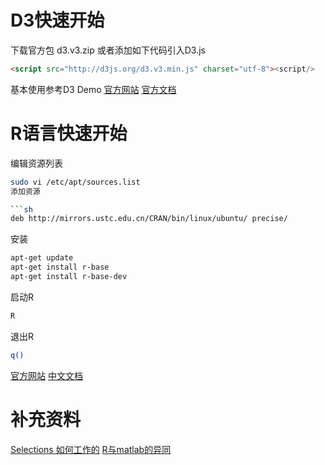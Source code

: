 # D3快速开始
下载官方包 d3.v3.zip 或者添加如下代码引入D3.js

```html
<script src="http://d3js.org/d3.v3.min.js" charset="utf-8"><script/>
```

基本使用参考D3 Demo
[官方网站](http://d3js.org/)
[官方文档](https://github.com/mbostock/d3/wiki)
# R语言快速开始
编辑资源列表

```sh
sudo vi /etc/apt/sources.list
添加资源

```sh
deb http://mirrors.ustc.edu.cn/CRAN/bin/linux/ubuntu/ precise/
```

安装

```sh
apt-get update 
apt-get install r-base 
apt-get install r-base-dev
```

启动R
```sh
R 
```

退出R
```sh
q() 
```

[官方网站](http://www.r-project.org/)
[中文文档](http://www.biosino.org/R/R-doc/)

# 补充资料
[Selections 如何工作的](http://bost.ocks.org/mike/selection/)
[R与matlab的异同](http://blog.sina.com.cn/s/blog_5f234d470101gks0.html)
